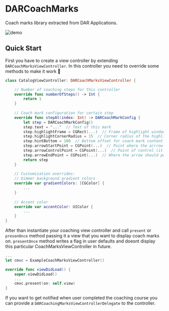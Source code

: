 # DARCoachMarks

Coach marks library extracted from DAR Applications.

![demo](https://thumbs.gfycat.com/BestExcitableClumber-size_restricted.gif)

## Quick Start

First you have to create a view controller by extending `DARCoachMarksViewController`. In this controller you need to override some methods to make it work 🙌

```Swift
class CatalogViewController: DARCoachMarksViewController {

	// Number of coaching steps for this controller
	override func numberOfSteps() -> Int {
		return 1
    }
    
    // Coach mark configuration for certain step
    override func stepAt(index: Int) -> DARCoachMarkConfig {
    	let step = DARCoachMarkConfig()
        step.text = "..."  // Text of this mark
        step.highlightFrame = CGRect(...)  // Frame of highlight window in dimmer
        step.highlightCornerRadius = 15  // Corner radius of the highlight window
        step.hintBottom = 100  // Bottom offset for coach mark content (text and buttons)
        step.arrowStartPoint = CGPoint(...)  // Point where the arrrow should start
        step.arrowControlPoint = CGPoint(...)  // Point of control (it uses quad curve path)
        step.arrowEndPoint = CGPoint(...)  // Where the arrow should point
        return step
    }
    
    // Customization overrides:
    // Dimmer background gradient colors
    override var gradientColors: [CGColor] {
    	...
    }
    
    // Accent color
    override var accentColor: UIColor {
    	...
    }
}
```

After than instantiate your coaching view controller and call `present` or `presenOnce` method passing it a view that you want to display coach marks on. `presentOnce` method writes a flag in user defaults and doesnt display this particular CoachMarksViewController in future.

```Swift
...
let cmvc = ExampleCoachMarksViewController()

override func viewDidLoad() {
    super.viewDidLoad()
    ...
    cmvc.present(on: self.view)
}
```

If you want to get notified when user completed the coaching course you can provide a `DARCoachingMarksViewControllerDelegate` to the controller.
